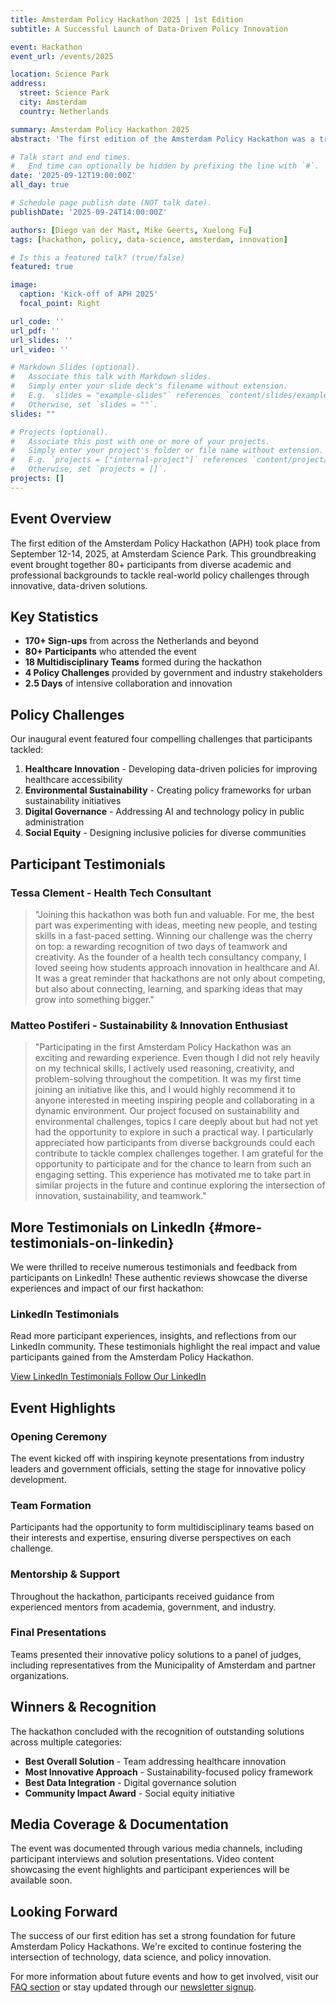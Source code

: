 ```yaml
---
title: Amsterdam Policy Hackathon 2025 | 1st Edition
subtitle: A Successful Launch of Data-Driven Policy Innovation

event: Hackathon
event_url: /events/2025

location: Science Park
address:
  street: Science Park
  city: Amsterdam
  country: Netherlands

summary: Amsterdam Policy Hackathon 2025
abstract: 'The first edition of the Amsterdam Policy Hackathon was a tremendous success, bringing together 80+ participants from diverse backgrounds to tackle real-world policy challenges through data-driven solutions.'

# Talk start and end times.
#   End time can optionally be hidden by prefixing the line with `#`.
date: '2025-09-12T19:00:00Z'
all_day: true

# Schedule page publish date (NOT talk date).
publishDate: '2025-09-24T14:00:00Z'

authors: [Diego van der Mast, Mike Geerts, Xuelong Fu]
tags: [hackathon, policy, data-science, amsterdam, innovation]

# Is this a featured talk? (true/false)
featured: true

image:
  caption: 'Kick-off of APH 2025'
  focal_point: Right

url_code: ''
url_pdf: ''
url_slides: ''
url_video: ''

# Markdown Slides (optional).
#   Associate this talk with Markdown slides.
#   Simply enter your slide deck's filename without extension.
#   E.g. `slides = "example-slides"` references `content/slides/example-slides.md`.
#   Otherwise, set `slides = ""`.
slides: ""

# Projects (optional).
#   Associate this post with one or more of your projects.
#   Simply enter your project's folder or file name without extension.
#   E.g. `projects = ["internal-project"]` references `content/project/deep-learning/index.md`.
#   Otherwise, set `projects = []`.
projects: []
---
```


## Event Overview

The first edition of the Amsterdam Policy Hackathon (APH) took place from September 12-14, 2025, at Amsterdam Science Park. This groundbreaking event brought together 80+ participants from diverse academic and professional backgrounds to tackle real-world policy challenges through innovative, data-driven solutions.

## Key Statistics

- **170+ Sign-ups** from across the Netherlands and beyond
- **80+ Participants** who attended the event
- **18 Multidisciplinary Teams** formed during the hackathon
- **4 Policy Challenges** provided by government and industry stakeholders
- **2.5 Days** of intensive collaboration and innovation

## Policy Challenges

Our inaugural event featured four compelling challenges that participants tackled:

1. **Healthcare Innovation** - Developing data-driven policies for improving healthcare accessibility
2. **Environmental Sustainability** - Creating policy frameworks for urban sustainability initiatives
3. **Digital Governance** - Addressing AI and technology policy in public administration
4. **Social Equity** - Designing inclusive policies for diverse communities

## Participant Testimonials

### Tessa Clement - Health Tech Consultant

> "Joining this hackathon was both fun and valuable. For me, the best part was experimenting with ideas, meeting new people, and testing skills in a fast-paced setting. Winning our challenge was the cherry on top: a rewarding recognition of two days of teamwork and creativity. As the founder of a health tech consultancy company, I loved seeing how students approach innovation in healthcare and AI. It was a great reminder that hackathons are not only about competing, but also about connecting, learning, and sparking ideas that may grow into something bigger."

### Matteo Postiferi - Sustainability & Innovation Enthusiast

> "Participating in the first Amsterdam Policy Hackathon was an exciting and rewarding experience. Even though I did not rely heavily on my technical skills, I actively used reasoning, creativity, and problem-solving throughout the competition. It was my first time joining an initiative like this, and I would highly recommend it to anyone interested in meeting inspiring people and collaborating in a dynamic environment. Our project focused on sustainability and environmental challenges, topics I care deeply about but had not yet had the opportunity to explore in such a practical way. I particularly appreciated how participants from diverse backgrounds could each contribute to tackle complex challenges together. I am grateful for the opportunity to participate and for the chance to learn from such an engaging setting. This experience has motivated me to take part in similar projects in the future and continue exploring the intersection of innovation, sustainability, and teamwork."

## More Testimonials on LinkedIn {#more-testimonials-on-linkedin}

We were thrilled to receive numerous testimonials and feedback from participants on LinkedIn! These authentic reviews showcase the diverse experiences and impact of our first hackathon:

<div class="linkedin-testimonials">
  <div class="linkedin-section">
    <div class="linkedin-header">
      <i class="fab fa-linkedin"></i>
      <h3>LinkedIn Testimonials</h3>
    </div>
    <p class="linkedin-description">
      Read more participant experiences, insights, and reflections from our LinkedIn community. These testimonials highlight the real impact and value participants gained from the Amsterdam Policy Hackathon.
    </p>
    <div class="linkedin-links">
      <a href="[YOUR_LINKEDIN_POST_URL]" class="linkedin-link" target="_blank" rel="noopener">
        <i class="fab fa-linkedin"></i>
        View LinkedIn Testimonials
      </a>
      <a href="[YOUR_LINKEDIN_COMPANY_PAGE]" class="linkedin-link secondary" target="_blank" rel="noopener">
        <i class="fas fa-building"></i>
        Follow Our LinkedIn
      </a>
    </div>
  </div>
</div>

## Event Highlights

### Opening Ceremony
The event kicked off with inspiring keynote presentations from industry leaders and government officials, setting the stage for innovative policy development.

### Team Formation
Participants had the opportunity to form multidisciplinary teams based on their interests and expertise, ensuring diverse perspectives on each challenge.

### Mentorship & Support
Throughout the hackathon, participants received guidance from experienced mentors from academia, government, and industry.

### Final Presentations
Teams presented their innovative policy solutions to a panel of judges, including representatives from the Municipality of Amsterdam and partner organizations.

## Winners & Recognition

The hackathon concluded with the recognition of outstanding solutions across multiple categories:

- **Best Overall Solution** - Team addressing healthcare innovation
- **Most Innovative Approach** - Sustainability-focused policy framework
- **Best Data Integration** - Digital governance solution
- **Community Impact Award** - Social equity initiative

## Media Coverage & Documentation

The event was documented through various media channels, including participant interviews and solution presentations. Video content showcasing the event highlights and participant experiences will be available soon.

## Looking Forward

The success of our first edition has set a strong foundation for future Amsterdam Policy Hackathons. We're excited to continue fostering the intersection of technology, data science, and policy innovation.

For more information about future events and how to get involved, visit our [FAQ section](/faq) or stay updated through our [newsletter signup](https://forms.gle/iqDdhpaUhu2fL3sU8).